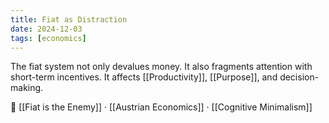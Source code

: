 ```yaml
---
title: Fiat as Distraction
date: 2024-12-03
tags: [economics]
---
```


The fiat system not only devalues money. It also fragments attention with short-term incentives. It affects [[Productivity]], [[Purpose]], and decision-making.

📎 [[Fiat is the Enemy]] · [[Austrian Economics]] · [[Cognitive Minimalism]]
